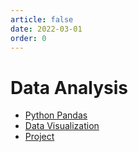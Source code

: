 ```yaml
---
article: false
date: 2022-03-01
order: 0
---
```


# Data Analysis

- [Python Pandas](Numpy-Pandas/)
- [Data Visualization](Data-Visualization/)
- [Project](Project/)

